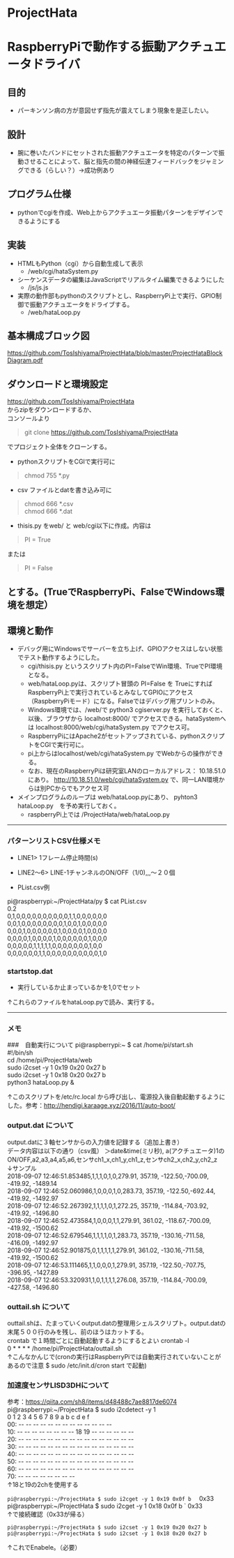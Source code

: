 # ProjectHata

# RaspberryPiで動作する振動アクチュエータドライバ

## 目的
* パーキンソン病の方が意図せず指先が震えてしまう現象を是正したい。

## 設計
* 腕に巻いたバンドにセットされた振動アクチュエータを特定のパターンで振動させることによって、脳と指先の間の神経伝達フィードバックをジャミングできる（らしい？）→成功例あり


## プログラム仕様
* pythonでcgiを作成、Web上からアクチュエータ振動パターンをデザインできるようにする

## 実装
* HTMLもPython（cgi）から自動生成して表示
  * /web/cgi/hataSystem.py
* シーケンスデータの編集はJavaScriptでリアルタイム編集できるようにした
  * /js/js.js
* 実際の動作部もpythonのスクリプトとし、RaspberryPi上で実行、GPIO制御で振動アクチュエータをドライブする。
  * /web/hataLoop.py

## 基本構成ブロック図
https://github.com/TosIshiyama/ProjectHata/blob/master/ProjectHataBlockDiagram.pdf

## ダウンロードと環境設定
https://github.com/TosIshiyama/ProjectHata  
からzipをダウンロードするか、  
コンソールより  
> git clone https://github.com/TosIshiyama/ProjectHata  

でプロジェクト全体をクローンする。  

* pythonスクリプトをCGIで実行可に
> chmod 755 *.py  

* csv ファイルとdatを書き込み可に
> chmod 666 *.csv  
> chmod 666 *.dat  

* thisis.py をweb/ と web/cgi以下に作成。内容は
> PI = True  

または　　
> PI = False  

とする。(TrueでRaspberryPi、FalseでWindows環境を想定）
----
## 環境と動作
* デバッグ用にWindowsでサーバーを立ち上げ、GPIOアクセスはしない状態でテスト動作するようにした。
  * cgi/thisis.py というスクリプト内のPI=FalseでWin環境、TrueでPI環境となる。
  * web/hataLoop.pyは、スクリプト冒頭の PI=False を TrueにすればRaspberryPi上で実行されているとみなしてGPIOにアクセス（RaspberryPiモード）になる。Falseではデバッグ用プリントのみ。
  * Windows環境では、/web/で python3 cgiserver.py を実行しておくと、以後、ブラウザから localhost:8000/ でアクセスできる。hataSystemへは localhost:8000/web/cgi/hataSystem.py でアクセス可。
  * RaspberryPiにはApache2がセットアップされている、pythonスクリプトをCGIで実行可に。
  * pi上からはlocalhost/web/cgi/hataSystem.py でWebからの操作ができる。
  * なお、現在のRaspberryPiは研究室LANのローカルアドレス： 10.18.51.0 にあり。 http://10.18.51.0/web/cgi/hataSystem.py で、同一LAN環境からは別PCからでもアクセス可
* メインプログラムのループは web/hataLoop.pyにあり、 pyhton3 hataLoop.py　を予め実行しておく。
  * raspberryPi上では /ProjectHata/web/hataLoop.py

----

### パターンリストCSV仕様メモ
* LINE1> 1フレーム停止時間(s)
* LINE2～6> LINE-1チャンネルのON/OFF（1/0),,,～２０個

* PList.csv例

pi@raspberrypi:~/ProjectHata/py $ cat PList.csv  
0.2  
0,1,0,0,0,0,0,0,0,0,0,0,1,1,0,0,0,0,0,0  
0,0,1,0,0,0,0,0,0,0,0,1,0,0,1,0,0,0,0,0  
0,0,0,1,0,0,0,0,0,0,1,0,0,0,0,1,0,0,0,0  
0,0,0,0,1,0,0,0,0,1,0,0,0,0,0,0,1,0,0,0  
0,0,0,0,0,1,1,1,1,1,0,0,0,0,0,0,0,1,0,0  
0,0,0,0,0,0,1,1,0,0,0,0,0,0,0,0,0,0,1,0  

### startstop.dat
* 実行しているか止まっているかを1,0でセット

↑これらのファイルをhataLoop.pyで読み、実行する。

----

### メモ

###　自動実行について
pi@raspberrypi:~ $ cat /home/pi/start.sh  
#!/bin/sh  
cd /home/pi/ProjectHata/web  
sudo i2cset -y 1 0x19 0x20 0x27 b  
sudo i2cset -y 1 0x18 0x20 0x27 b  
python3 hataLoop.py &  

↑このスクリプトを/etc/rc.local から呼び出し、電源投入後自動起動するようにした。参考：http://hendigi.karaage.xyz/2016/11/auto-boot/



### output.dat について
output.datに３軸センサからの入力値を記録する（追加上書き）  
データ内容は以下の通り（csv風）
＞date&time(ミリ秒), a(アクチュエータ)1のON/OFF,a2,a3,a4,a5,a6,センサch1_x,ch1_y,ch1_z,センサch2_x,ch2_y,ch2_z  
↓サンプル  
2018-09-07 12:46:51.853485,1,1,1,0,1,0,279.91, 357.19, -122.50,-700.09, -419.92, -1489.14  
2018-09-07 12:46:52.060986,1,0,0,0,1,0,283.73, 357.19, -122.50,-692.44, -419.92, -1492.97  
2018-09-07 12:46:52.267392,1,1,1,1,0,1,272.25, 357.19, -114.84,-703.92, -419.92, -1496.80  
2018-09-07 12:46:52.473584,1,0,0,0,1,1,279.91, 361.02, -118.67,-700.09, -419.92, -1500.62  
2018-09-07 12:46:52.679546,1,1,1,1,0,1,283.73, 357.19, -130.16,-711.58, -416.09, -1492.97  
2018-09-07 12:46:52.901875,0,1,1,1,1,1,279.91, 361.02, -130.16,-711.58, -419.92, -1500.62  
2018-09-07 12:46:53.111465,1,1,0,0,0,1,279.91, 357.19, -122.50,-707.75, -396.95, -1427.89  
2018-09-07 12:46:53.320931,1,0,1,1,1,1,276.08, 357.19, -114.84,-700.09, -427.58, -1496.80  




### outtail.sh について  
outtail.shは、たまっていくoutput.datの整理用シェルスクリプト。output.datの末尾５００行のみを残し、前のほうはカットする。  
crontab で１時間ごとに自動起動するようにするとよい
crontab -l  
0 * * * * /home/pi/ProjectHata/outtail.sh  
↑こんなかんじで(cronの実行はRaspberryPiでは自動実行されていないことがあるので注意 $ sudo /etc/init.d/cron start で起動)

### 加速度センサLISD3DHについて
参考：https://qiita.com/sh8/items/d48488c7ae8817de6074  
pi@raspberrypi:~/ProjectHata $ sudo i2cdetect -y 1  
     0  1  2  3  4  5  6  7  8  9  a  b  c  d  e  f  
00:          -- -- -- -- -- -- -- -- -- -- -- -- --  
10: -- -- -- -- -- -- -- -- 18 19 -- -- -- -- -- --  
20: -- -- -- -- -- -- -- -- -- -- -- -- -- -- -- --  
30: -- -- -- -- -- -- -- -- -- -- -- -- -- -- -- --  
40: -- -- -- -- -- -- -- -- -- -- -- -- -- -- -- --  
50: -- -- -- -- -- -- -- -- -- -- -- -- -- -- -- --  
60: -- -- -- -- -- -- -- -- -- -- -- -- -- -- -- --  
70: -- -- -- -- -- -- -- --  
↑18と19の2chを使用する  

`pi@raspberrypi:~/ProjectHata $ sudo i2cget -y 1 0x19 0x0f b  `
0x33  
pi@raspberrypi:~/ProjectHata $ sudo i2cget -y 1 0x18 0x0f b  `
0x33  
↑で接続確認（0x33が帰る）  

`pi@raspberrypi:~/ProjectHata $ sudo i2cset -y 1 0x19 0x20 0x27 b  `
`pi@raspberrypi:~/ProjectHata $ sudo i2cset -y 1 0x18 0x20 0x27 b  `

↑これでEnabele。（必要）
